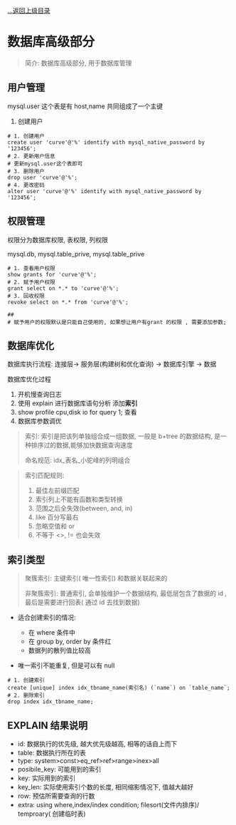 [...返回上级目录](../)

# 数据库高级部分

> 简介: 数据库高级部分, 用于数据库管理

## 用户管理

mysql.user 这个表是有 host,name 共同组成了一个主键

1. 创建用户

```mysql
# 1. 创建用户
create user 'curve'@'%' identify with mysql_native_password by '123456';
# 2. 更新用户信息
# 更新mysql.user这个表即可
# 3. 删除用户
drop user 'curve'@'%';
# 4. 更改密码
alter user 'curve'@'%' identify with mysql_native_password by '123456';
```

## 权限管理

权限分为数据库权限, 表权限, 列权限

mysql.db, mysql.table_prive, mysql.table_prive

```mysql
# 1. 查看用户权限
show grants for 'curve'@'%';
# 2. 赋予用户权限
grant select on *.* to 'curve'@'%';
# 3. 回收权限
revoke select on *.* from 'curve'@'%';

##
# 赋予用户的权限默认是只能自己使用的, 如果想让用户有grant 的权限 , 需要添加参数;
```

## 数据库优化

数据库执行流程: 连接层-> 服务层(构建树和优化查询) -> 数据库引擎 -> 数据

数据库优化过程

1. 开机慢查询日志
2. 使用 explain 进行数据库语句分析 添加**索引**
3. show profile cpu,disk io for query 1; 查看
4. 数据库参数调优

> 索引: 索引是把该列单独组合成一组数据, 一般是 b+tree 的数据结构, 是一种排序过的数据,能够加快数据查询速度
>
> 命名规范: idx\_表名\_小驼峰的列明组合

> 索引匹配规则:
>
> 1. 最佳左前缀匹配
> 2. 索引列上不能有函数和类型转换
> 3. 范围之后全失效(between, and, in)
> 4. like 百分写最右
> 5. 忽略空值和 or
> 6. 不等于 <>, != 也会失效

## 索引类型

> 聚簇索引: 主键索引( 唯一性索引) 和数据关联起来的
>
> 非聚簇索引: 普通索引, 会单独维护一个数据结构, 最低层包含了数据的 id , 最后是需要进行回表( 通过 id 去找到数据)

- 适合创建索引的情况:

  - 在 where 条件中
  - 在 group by, order by 条件红
  - 数据列的散列值比较高

- 唯一索引不能重复, 但是可以有 null

```mysql
# 1. 创建索引
create [unique] index idx_tbname_name(索引名) (`name`) on `table_name`;
# 2. 删除索引
drop index idx_tbname_name;
```

## EXPLAIN 结果说明

- id: 数据执行的优先级, 越大优先级越高, 相等的话自上而下
- table: 数据执行所在的表
- type: system>const>eq_ref>ref>range>inex>all
- posibile_key: 可能用到的索引
- key: 实际用到的索引
- key_len: 实际使用索引个数的长度, 相同缩影情况下, 值越大越好
- row: 预估所需要查询的行数
- extra: using where,index/index condition; filesort(文件内排序)/ temproary( 创建临时表)
